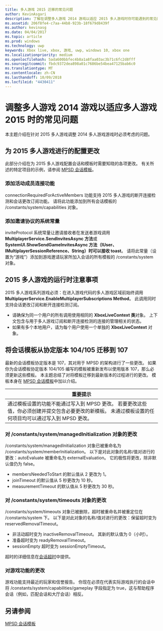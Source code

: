 ```yaml
---
title: 多人游戏 2015 迁移的常见问题
author: KevinAsgari
description: 了解在调整多人游戏 2014 游戏以适应 2015 多人游戏时你可能遇到的常见问题。
ms.assetid: 206f8fe4-c7aa-44b8-923b-18f679d8439f
ms.author: kevinasg
ms.date: 04/04/2017
ms.topic: article
ms.prod: windows
ms.technology: uwp
keywords: Xbox live, xbox, 游戏, uwp, windows 10, xbox one
ms.localizationpriority: medium
ms.openlocfilehash: 5ada600bbfec4b8a1a8faa03ac3b71c6fc2d8fff
ms.sourcegitcommit: fbdc9372dea898a01c7686be54bea47125bab6c0
ms.translationtype: MT
ms.contentlocale: zh-CN
ms.lasthandoff: 10/09/2018
ms.locfileid: "4430411"
---
```

# <a name="common-issues-when-adapting-your-multiplayer-2014-title-to-multiplayer-2015"></a>调整多人游戏 2014 游戏以适应多人游戏 2015 时的常见问题

本主题介绍在针对 2015 多人游戏调整 2014 多人游戏游戏时必须考虑的问题。


## <a name="configuration-changes-to-make-for-2015-multiplayer"></a>为 2015 多人游戏进行的配置更改

此部分介绍在为 2015 多人游戏配置会话和模板时需要知晓的各项更改。 有关所述的特定项目的示例，请参阅 [MPSD 会话模板](multiplayer-session-directory.md)。

### <a name="add-a-capability-for-active-member-connection"></a>添加活动成员连接功能

connectionRequiredForActiveMembers 功能支持 2015 多人游戏的断开连接检测和会话更改订阅功能。 请将此功能添加到所有会话模板的 /constants/system/capabilities 对象。


### <a name="add-a-system-constant-for-invite-protocol"></a>添加邀请协议的系统常量

inviteProtocol 系统常量让邀请接收者在发送者游戏调用 **MultiplayerService.SendInvitesAsync 方法**或 **SystemUI.ShowSendGameInvitesAsync 方法（IUser、IMultiplayerSessionReference、String）时可以接收 toast**。 请将此常量（设置为“游戏”）添加到游戏邀请玩家所加入会话的所有模板的 /constants/system 对象。


## <a name="runtime-considerations-for-2015-multiplayer"></a>2015 多人游戏的运行时注意事项

2015 多人游戏系列游戏必须：在进入游戏代码的多人游戏区域前始终调用 **MultiplayerService.EnableMultiplayerSubscriptions Method**。 此调用同时支持会话更改订阅和断开连接检测订阅。
-   请确保为同一个用户的所有调用使用相同的 **XboxLiveContext 类**对象。 上下文包含与用于多人游戏订阅和断开连接检测的连接的管理相关的状态。
-   如果有多个本地用户，请为每个用户使用一个单独的 **XboxLiveContext** 对象。


## <a name="migrating-a-session-template-from-contract-version-104105-to-107"></a>将会话模板从协定版本 104/105 迁移到 107

最新的会话模板协定版本是 107，其对用于 MPSD 的架构进行了一些更改。 如果你为会话模板协定版本 104/105 编写的模板被重新发布以使用版本 107，那么必须更新这些模板。 本主题总结了对将模板迁移到最新版本的过程进行的更改。 模板本身在 [MPSD 会话模板](multiplayer-session-directory.md)中加以介绍。

| 重要提示                                                                                                                                                                                                                                                      |
|-----------------------------------------------------------------------------------------------------------------------------------------------------------------------------------------------------------------------------------------------------------------------------|
| 通过模板设置的功能不能通过写入到 MPSD 更改。 若要更改这些值，你必须创建并提交包含必要更改的新模板。 未通过模板设置的任何项目均可以通过写入到 MPSD 更改。 |


### <a name="changes-to-the-constantssystemmanagedinitialization-object"></a>对 /constants/system/managedInitialization 对象的更改

/constants/system/managedInitialization 对象已被重命名为 /constants/system/memberInitialization。 以下是对此对象的名称/值对进行的更改：autoEvaluate 被重命名为 externalEvaluation。 它的极性将更改，除非默认值仍为 false。
-   membersNeededToStart 的默认值从 2 更改为 1。
-   joinTimeout 的默认值从 5 秒更改为 10 秒。
-   measurementTimeout 的默认值从 5 秒更改为 30 秒。


### <a name="changes-to-the-constantssystemtimeouts-object"></a>对 /constants/system/timeouts 对象的更改

/constants/system/timeouts 对象已被删除，超时被重命名并被重定位在 /constants/system 下。 以下是对此对象的名称/值对进行的更改：保留超时变为 reservedRemovalTimeout。
-   非活动超时变为 inactiveRemovalTimeout。 其新的默认值为 0（小时）。
-   准备超时变为 readyRemovalTimeout。
-   sessionEmpty 超时变为 sessionEmptyTimeout。

超时的详细信息在[会话超时](mpsd-session-details.md)中提供。


### <a name="change-to-the-game-play-capability"></a>对游戏功能的更改

游戏功能支持最近的玩家和信誉报告。 你现在必须在代表实际游戏执行的会话中将 /constants/system/capabilities/gameplay 字段指定为 true，这与帮助程序会话（例如，匹配会话和大厅会话）相反。


## <a name="see-also"></a>另请参阅

[MPSD 会话模板](mpsd-session-details.md)

